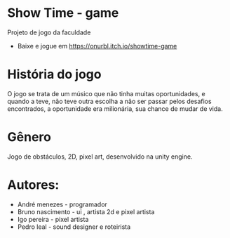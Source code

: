 # Show Time - game
Projeto de jogo da faculdade
-  Baixe e jogue em https://onurbl.itch.io/showtime-game
# História do jogo
O jogo se trata de um músico que não tinha muitas oportunidades, e quando a teve, não teve outra escolha a não ser passar pelos desafios encontrados, a oportunidade era milionária, sua chance de mudar de vida.

# Gênero
Jogo de obstáculos, 2D, pixel art, desenvolvido na unity engine.


# Autores: 
 - André menezes - programador
 - Bruno nascimento - ui , artista 2d e pixel artista
 - Igo pereira - pixel artista
 - Pedro leal - sound designer e roteirista
